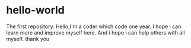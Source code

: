 # hello-world
The first repository.
Hello,I'm a coder which code one year.
I hope i can learn more and improve myself here.
And i hope i can help others with all myself.
thank you 
